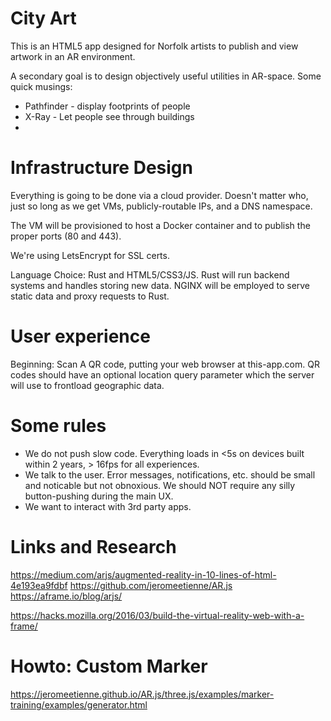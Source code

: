 # City Art

This is an HTML5 app designed for Norfolk artists to publish and view artwork in an AR environment.

A secondary goal is to design objectively useful utilities in AR-space. Some quick musings:

  * Pathfinder - display footprints of people
  * X-Ray - Let people see through buildings
  * 

# Infrastructure Design

Everything is going to be done via a cloud provider. Doesn't matter who, just so long as we get VMs, publicly-routable IPs, and a DNS namespace.

The VM will be provisioned to host a Docker container and to publish the proper ports (80 and 443).

We're using LetsEncrypt for SSL certs.

Language Choice: Rust and HTML5/CSS3/JS. Rust will run backend systems and handles storing new data.
NGINX will be employed to serve static data and proxy requests to Rust.

# User experience

Beginning: Scan A QR code, putting your web browser at this-app.com.
QR codes should have an optional location query parameter which the server will use to frontload geographic data.

# Some rules

  * We do not push slow code. Everything loads in <5s on devices built within 2 years, > 16fps for all experiences.
  * We talk to the user. Error messages, notifications, etc. should be small and noticable but not obnoxious. We should NOT require any silly button-pushing during the main UX.
  * We want to interact with 3rd party apps.


# Links and Research

https://medium.com/arjs/augmented-reality-in-10-lines-of-html-4e193ea9fdbf
https://github.com/jeromeetienne/AR.js
https://aframe.io/blog/arjs/

https://hacks.mozilla.org/2016/03/build-the-virtual-reality-web-with-a-frame/

# Howto: Custom Marker

https://jeromeetienne.github.io/AR.js/three.js/examples/marker-training/examples/generator.html
